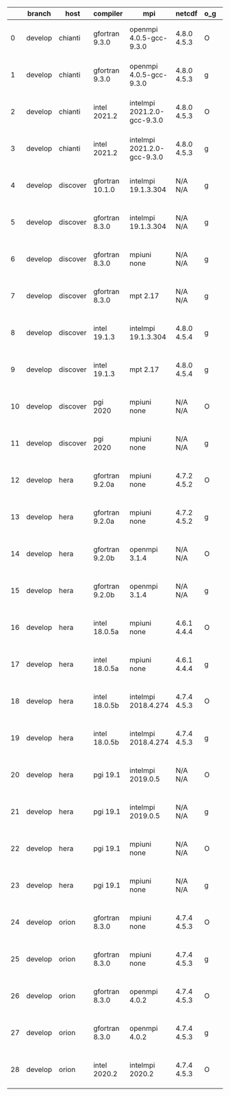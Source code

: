 |    | branch   | host     | compiler        | mpi                         | netcdf      | o_g   | os    | build   | u_pass   | u_fail   | s_pass   | s_fail   | e_pass   | e_fail   |   nuopc_pass |   nuopc_fail | artifacts_hash                                                                                                                                                        | modified                  |
|----|----------|----------|-----------------|-----------------------------|-------------|-------|-------|---------|----------|----------|----------|----------|----------|----------|--------------|--------------|-----------------------------------------------------------------------------------------------------------------------------------------------------------------------|---------------------------|
|  0 | develop  | chianti  | gfortran 9.3.0  | openmpi 4.0.5-gcc-9.3.0     | 4.8.0 4.5.3 | O     | Linux | pass    | 13685    | 0        | 49       | 0        | 80       | 0        |           50 |            0 | [artifacts](https://github.com/esmf-org/esmf-test-artifacts/tree/f426a6ab266f7ce498c9a29913915a1b2d3c93cb/develop/chianti/gfortran/9.3.0/O/openmpi/4.0.5-gcc-9.3.0)   | 2022-03-24 01:54:31 -0400 |
|  1 | develop  | chianti  | gfortran 9.3.0  | openmpi 4.0.5-gcc-9.3.0     | 4.8.0 4.5.3 | g     | Linux | pass    | 13685    | 0        | 49       | 0        | 80       | 0        |           50 |            0 | [artifacts](https://github.com/esmf-org/esmf-test-artifacts/tree/c8a4574753a59b9ddd34e165b0c511b2fb6ae843/develop/chianti/gfortran/9.3.0/g/openmpi/4.0.5-gcc-9.3.0)   | 2022-03-24 02:48:56 -0400 |
|  2 | develop  | chianti  | intel 2021.2    | intelmpi 2021.2.0-gcc-9.3.0 | 4.8.0 4.5.3 | O     | Linux | pass    | 13685    | 0        | 49       | 0        | 80       | 0        |           50 |            0 | [artifacts](https://github.com/esmf-org/esmf-test-artifacts/tree/549cf0baf0dea178a490208824ae95895a34b0cf/develop/chianti/intel/2021.2/O/intelmpi/2021.2.0-gcc-9.3.0) | 2022-03-24 02:23:15 -0400 |
|  3 | develop  | chianti  | intel 2021.2    | intelmpi 2021.2.0-gcc-9.3.0 | 4.8.0 4.5.3 | g     | Linux | pass    | 13685    | 0        | 49       | 0        | 80       | 0        |           50 |            0 | [artifacts](https://github.com/esmf-org/esmf-test-artifacts/tree/3d8ee877c321658b9e9bc06d366bc2c8974eb112/develop/chianti/intel/2021.2/g/intelmpi/2021.2.0-gcc-9.3.0) | 2022-03-24 03:18:58 -0400 |
|  4 | develop  | discover | gfortran 10.1.0 | intelmpi 19.1.3.304         | N/A N/A     | g     | Linux | pass    | 13670    | 15       | 49       | 0        | 80       | 0        |           50 |            0 | [artifacts](https://github.com/esmf-org/esmf-test-artifacts/tree/f305426a6c27c41a1bbf416705f72ee9f51c3116/develop/discover/gfortran/10.1.0/g/intelmpi/19.1.3.304)     | 2022-03-24 01:53:23 -0400 |
|  5 | develop  | discover | gfortran 8.3.0  | intelmpi 19.1.3.304         | N/A N/A     | g     | Linux | pass    | 13670    | 15       | 49       | 0        | 80       | 0        |           50 |            0 | [artifacts](https://github.com/esmf-org/esmf-test-artifacts/tree/18c6b4050898ed224777a5eac4a33bceb29ca3f2/develop/discover/gfortran/8.3.0/g/intelmpi/19.1.3.304)      | 2022-03-24 01:51:46 -0400 |
|  6 | develop  | discover | gfortran 8.3.0  | mpiuni none                 | N/A N/A     | g     | Linux | pass    | 12158    | 0        | 8        | 0        | 43       | 0        |            0 |           50 | [artifacts](https://github.com/esmf-org/esmf-test-artifacts/tree/5e8d5d2fa28b9547796ab39de228722c7c6f0298/develop/discover/gfortran/8.3.0/g/mpiuni/none)              | 2022-03-24 01:43:08 -0400 |
|  7 | develop  | discover | gfortran 8.3.0  | mpt 2.17                    | N/A N/A     | g     | Linux | pass    | 13685    | 0        | 49       | 0        | 80       | 0        |           46 |            4 | [artifacts](https://github.com/esmf-org/esmf-test-artifacts/tree/8cab76eba74c3c6255dcf2cf75326a81a540f42b/develop/discover/gfortran/8.3.0/g/mpt/2.17)                 | 2022-03-24 01:46:28 -0400 |
|  8 | develop  | discover | intel 19.1.3    | intelmpi 19.1.3.304         | 4.8.0 4.5.4 | g     | Linux | pass    | 13685    | 0        | 49       | 0        | 80       | 0        |           50 |            0 | [artifacts](https://github.com/esmf-org/esmf-test-artifacts/tree/2fea5266a1bba2eafd9f3f5fe436ccbd44f0d4e8/develop/discover/intel/19.1.3/g/intelmpi/19.1.3.304)        | 2022-03-24 02:01:59 -0400 |
|  9 | develop  | discover | intel 19.1.3    | mpt 2.17                    | 4.8.0 4.5.4 | g     | Linux | pass    | 13685    | 0        | 49       | 0        | 80       | 0        |           50 |            0 | [artifacts](https://github.com/esmf-org/esmf-test-artifacts/tree/7721ffb66847f796dd25025a2db11fed0a7b7c78/develop/discover/intel/19.1.3/g/mpt/2.17)                   | 2022-03-24 01:56:24 -0400 |
| 10 | develop  | discover | pgi 2020        | mpiuni none                 | N/A N/A     | O     | Linux | pass    | 11536    | 622      | 6        | 2        | 40       | 3        |            0 |           50 | [artifacts](https://github.com/esmf-org/esmf-test-artifacts/tree/744d38aff8f6c2a4c74fd6c1df7b12dfa0d4cbb8/develop/discover/pgi/2020/O/mpiuni/none)                    | 2022-03-24 02:59:40 -0400 |
| 11 | develop  | discover | pgi 2020        | mpiuni none                 | N/A N/A     | g     | Linux | pass    | 11536    | 622      | 4        | 4        | 40       | 3        |            0 |           50 | [artifacts](https://github.com/esmf-org/esmf-test-artifacts/tree/a11776790c1f83fdb23e2cab38d2df8f5f72a59f/develop/discover/pgi/2020/g/mpiuni/none)                    | 2022-03-24 03:42:46 -0400 |
| 12 | develop  | hera     | gfortran 9.2.0a | mpiuni none                 | 4.7.2 4.5.2 | O     | Linux | pass    | 12158    | 0        | 8        | 0        | 43       | 0        |            0 |           50 | [artifacts](https://github.com/esmf-org/esmf-test-artifacts/tree/960f42c4071036bedfae5e475de4e887f5e62c28/develop/hera/gfortran/9.2.0a/O/mpiuni/none)                 | 2022-03-24 06:11:37 +0000 |
| 13 | develop  | hera     | gfortran 9.2.0a | mpiuni none                 | 4.7.2 4.5.2 | g     | Linux | pass    | 12158    | 0        | 8        | 0        | 43       | 0        |            0 |           50 | [artifacts](https://github.com/esmf-org/esmf-test-artifacts/tree/1dbf8e25ffa033921353ea6d1c8ab97c93457079/develop/hera/gfortran/9.2.0a/g/mpiuni/none)                 | 2022-03-24 06:29:26 +0000 |
| 14 | develop  | hera     | gfortran 9.2.0b | openmpi 3.1.4               | N/A N/A     | O     | Linux | pass    | 13685    | 0        | 49       | 0        | 80       | 0        |           50 |            0 | [artifacts](https://github.com/esmf-org/esmf-test-artifacts/tree/cf0fe3793d33ff98002086e248f3cc6dbce8a271/develop/hera/gfortran/9.2.0b/O/openmpi/3.1.4)               | 2022-03-24 06:25:50 +0000 |
| 15 | develop  | hera     | gfortran 9.2.0b | openmpi 3.1.4               | N/A N/A     | g     | Linux | pass    | 13685    | 0        | 49       | 0        | 80       | 0        |           50 |            0 | [artifacts](https://github.com/esmf-org/esmf-test-artifacts/tree/d2fa570a995a9db87373c894d4b7ed0e67b460cf/develop/hera/gfortran/9.2.0b/g/openmpi/3.1.4)               | 2022-03-24 06:45:41 +0000 |
| 16 | develop  | hera     | intel 18.0.5a   | mpiuni none                 | 4.6.1 4.4.4 | O     | Linux | pass    | 12158    | 0        | 8        | 0        | 43       | 0        |            0 |           50 | [artifacts](https://github.com/esmf-org/esmf-test-artifacts/tree/de6bd07d229de5b1760ec735da8826ddf2689183/develop/hera/intel/18.0.5a/O/mpiuni/none)                   | 2022-03-24 06:33:03 +0000 |
| 17 | develop  | hera     | intel 18.0.5a   | mpiuni none                 | 4.6.1 4.4.4 | g     | Linux | pass    | 12158    | 0        | 8        | 0        | 43       | 0        |            0 |           50 | [artifacts](https://github.com/esmf-org/esmf-test-artifacts/tree/895ea991f96b688ef092447bc9f5a1b1aa68437a/develop/hera/intel/18.0.5a/g/mpiuni/none)                   | 2022-03-24 06:49:01 +0000 |
| 18 | develop  | hera     | intel 18.0.5b   | intelmpi 2018.4.274         | 4.7.4 4.5.3 | O     | Linux | pass    | 13685    | 0        | 49       | 0        | 80       | 0        |           50 |            0 | [artifacts](https://github.com/esmf-org/esmf-test-artifacts/tree/305e0dde39766a5cf5af877dd3f4cf9623df2880/develop/hera/intel/18.0.5b/O/intelmpi/2018.4.274)           | 2022-03-24 07:06:06 +0000 |
| 19 | develop  | hera     | intel 18.0.5b   | intelmpi 2018.4.274         | 4.7.4 4.5.3 | g     | Linux | pass    | 13685    | 0        | 49       | 0        | 80       | 0        |           50 |            0 | [artifacts](https://github.com/esmf-org/esmf-test-artifacts/tree/b10cb35019274937264370763557eab2a0c38af2/develop/hera/intel/18.0.5b/g/intelmpi/2018.4.274)           | 2022-03-24 07:13:32 +0000 |
| 20 | develop  | hera     | pgi 19.1        | intelmpi 2019.0.5           | N/A N/A     | O     | Linux | pass    | fail     | fail     | fail     | fail     | fail     | fail     |            0 |            0 | [artifacts](https://github.com/esmf-org/esmf-test-artifacts/tree/9d25e869474e22e48deda732c0e4b31cedabc730/develop/hera/pgi/19.1/O/intelmpi/2019.0.5)                  | 2022-03-24 08:37:05 +0000 |
| 21 | develop  | hera     | pgi 19.1        | intelmpi 2019.0.5           | N/A N/A     | g     | Linux | pass    | fail     | fail     | fail     | fail     | fail     | fail     |            0 |            0 | [artifacts](https://github.com/esmf-org/esmf-test-artifacts/tree/18984dd10d4035105de4f2f5b1124738ecf1d2cb/develop/hera/pgi/19.1/g/intelmpi/2019.0.5)                  | 2022-03-24 08:57:42 +0000 |
| 22 | develop  | hera     | pgi 19.1        | mpiuni none                 | N/A N/A     | O     | Linux | pass    | 11536    | 622      | 6        | 2        | 40       | 3        |            0 |           50 | [artifacts](https://github.com/esmf-org/esmf-test-artifacts/tree/a66fa02e23e6539d7505e3557e5ce3f8eb719c39/develop/hera/pgi/19.1/O/mpiuni/none)                        | 2022-03-24 07:26:33 +0000 |
| 23 | develop  | hera     | pgi 19.1        | mpiuni none                 | N/A N/A     | g     | Linux | pass    | 11536    | 622      | 4        | 4        | 40       | 3        |            0 |           50 | [artifacts](https://github.com/esmf-org/esmf-test-artifacts/tree/8af3c804a45d85ca8d522ec5accf34434c056695/develop/hera/pgi/19.1/g/mpiuni/none)                        | 2022-03-24 07:50:02 +0000 |
| 24 | develop  | orion    | gfortran 8.3.0  | mpiuni none                 | 4.7.4 4.5.3 | O     | Linux | pass    | 12158    | 0        | 8        | 0        | 43       | 0        |            0 |           50 | [artifacts](https://github.com/esmf-org/esmf-test-artifacts/tree/2a3ab405feaed2a17e5b2c2094e7c8dca01c6b03/develop/orion/gfortran/8.3.0/O/mpiuni/none)                 | 2022-03-24 03:33:35 -0500 |
| 25 | develop  | orion    | gfortran 8.3.0  | mpiuni none                 | 4.7.4 4.5.3 | g     | Linux | pass    | 12158    | 0        | 8        | 0        | 43       | 0        |            0 |           50 | [artifacts](https://github.com/esmf-org/esmf-test-artifacts/tree/6616d5f6bf15e2c15a8749194df9e41a4570e69d/develop/orion/gfortran/8.3.0/g/mpiuni/none)                 | 2022-03-24 03:40:14 -0500 |
| 26 | develop  | orion    | gfortran 8.3.0  | openmpi 4.0.2               | 4.7.4 4.5.3 | O     | Linux | pass    | 13685    | 0        | 49       | 0        | 80       | 0        |           50 |            0 | [artifacts](https://github.com/esmf-org/esmf-test-artifacts/tree/5fc0721dc0291bce84cf3b92125e6e7e9d4f2eb5/develop/orion/gfortran/8.3.0/O/openmpi/4.0.2)               | 2022-03-24 03:32:58 -0500 |
| 27 | develop  | orion    | gfortran 8.3.0  | openmpi 4.0.2               | 4.7.4 4.5.3 | g     | Linux | pass    | 13685    | 0        | 49       | 0        | 80       | 0        |           50 |            0 | [artifacts](https://github.com/esmf-org/esmf-test-artifacts/tree/043286e7423faee87607410b55030129586f89a4/develop/orion/gfortran/8.3.0/g/openmpi/4.0.2)               | 2022-03-24 03:51:41 -0500 |
| 28 | develop  | orion    | intel 2020.2    | intelmpi 2020.2             | 4.7.4 4.5.3 | O     | Linux | pass    | 13685    | 0        | 49       | 0        | 80       | 0        |           50 |            0 | [artifacts](https://github.com/esmf-org/esmf-test-artifacts/tree/ee093157f654dde77ffc1ab7fc9cf06448a79778/develop/orion/intel/2020.2/O/intelmpi/2020.2)               | 2022-03-24 04:03:22 -0500 |